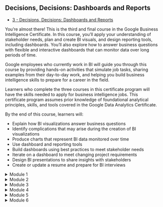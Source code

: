 ## Decisions, Decisions: Dashboards and Reports

- [3 - Decisions, Decisions: Dashboards and Reports](https://www.coursera.org/learn/decisions-decisions-dashboards-and-reports/)

You’re almost there! This is the third and final course in the Google Business Intelligence Certificate. In this course, you’ll apply your understanding of stakeholder needs, plan and create BI visuals, and design reporting tools, including dashboards. You’ll also explore how to answer business questions with flexible and interactive dashboards that can monitor data over long periods of time.

Google employees who currently work in BI will guide you through this course by providing hands-on activities that simulate job tasks, sharing examples from their day-to-day work, and helping you build business intelligence skills to prepare for a career in the field. 

Learners who complete the three courses in this certificate program will have the skills needed to apply for business intelligence jobs. This certificate program assumes prior knowledge of foundational analytical principles, skills, and tools covered in the Google Data Analytics Certificate.  

By the end of this course, learners will:
- Explain how BI visualizations answer business questions
- Identify complications that may arise during the creation of BI visualizations
- Produce charts that represent BI data monitored over time
- Use dashboard and reporting tools
- Build dashboards using best practices to meet stakeholder needs
- Iterate on a dashboard to meet changing project requirements
- Design BI presentations to share insights with stakeholders
- Create or update a resume and prepare for BI interviews

<details>
<summary>Module 1</summary>
<h6 align="left">
  
**Business intelligence visualizations**

You’ll learn about the foundations of BI dashboards, including how they differ from other data analytics dashboards. You’ll also explore how to use dynamic visualizations to answer business questions. Finally, you’ll develop an understanding of how a dashboard’s interactivity empowers stakeholders.
  
**Learning Objectives**
- Understand how BI visualizations answer a business question.
- Understand how BI visualizations rely on trade-offs among various design approaches.
- Create low-fidelity mockups to plan BI visualizations.
- Explore and use different dashboard tools.
- Explain how a dashboard answers business questions.
- Describe messaging and interpretations based on a dashboard.
- Create a mockup and plan for building a dashboard.
- Explore dashboarding tools for dynamic visualizations.

**Lessons**
- Get started with data visualizaitons and dashboards
- Produce a dashboard
- Review: Visualization basics fro Business Intelligence
- [Optional] Review Google Data Analytics Certificate content
  
</h6>
</details>
<details>
<summary>Module 2</summary>
  
**Visualize results**

You’ll consider the tradeoffs involved with building a BI visualization, and you’ll practice creating charts and visualizations. You’ll also explore effective ways to organize elements within a dashboard. Finally, you’ll identify factors that contribute to processing speed and how to maximize dashboard performance.

**Learning Objectives**
- Understand how to gather requirements from stakeholders to build a dashboard.
- Identify obstacles and limitations that dashboards must overcome.
- Learn strategies for answering questions with the appropriate dashboard information.
- Understand a project’s scalability.
- Explain the difference between high granularity and high detail.
- Explore solutions if processing speed could be improved or made more efficient.
- Identify contributing factors to processing speed.
- Set privacy restrictions based on what's appropriate for internal/external availability.
- Translate business needs into dashboard parameters.

**Lessons**
- Communicate clearly with visuals
- Considerations when laying out a dashboard
- Review: Visualize results
- [Optional] Review Google Data Analytics Certicate content

</h6>
</details>
<details>
<summary>Module 3</summary>
                   
**Automate and monitor**

You’ll build charts and organize them to create dashboards that effectively monitor data for the long term. In addition, you’ll put yourself in the role of a BI professional by meeting with a client, practicing question-asking and communication skills, and using the information the client provides to inform your project.

**Learning Objectives**
- Make design choices based on stakeholders’ needs.
- Create effective data visualizations.
- Create dynamic dashboards to track long-term data.
- Apply design best practices to create effective and descriptive dashboards that meet business objectives.
- Demonstrate insights and impact of BI research visually.

**Lessons**
- Be the BI professional in a realistic scenario
- Create a chart for a stakeholder
- Create a dashboard for a stakeholder
- Iterate on a dashboard
- Review: Context is crucial for purposeful insights

</h6>
</details>
<details>
<summary>Module 4</summary>

**Present business intelligence insights**

You’ll explore stakeholder presentations and strategies for sharing dashboards with clients. Then, you’ll focus on preparing for the BI interview process by refining your portfolio, updating your resume, practicing interview techniques that demonstrate your skills to recruiters and hiring managers, and more.

**Learning Objectives**
- Communicate with stakeholders about data insights to drive business decisions and goals.
- Practice putting dashboard insights into a presentation for stakeholders to give regular updates or answer specific questions and make forecasts.
- Prepare a resume to demonstrate relevant business intelligence experience and skills
- Distill insights from monitored data.
- Communicating the purpose and consequences of data insights.
- Utilize clear and effective presentation skills.
- Prepare a portfolio to demonstrate business intelligence skills.
- Practice interview techniques for a business intelligence role.

**Lessons**
- Communicate insights to stakeholders
- Career focus: Projects and portfolios
- Career focus: Join the field of business intelligence
- Review: Present business intelligence insights
- [Optional] Review Google Data Analytics Certicate content

</h6>
</details>
<details>
<summary>Module 5</summary>

**Course 3 end-of-course project**

You’ll finish working on your portfolio project by building a BI dashboard. You’ll refer to key BI documents to create a low-fidelity mockup, design charts, and organize your dashboard. Your portfolio artifacts will include a mockup and a working dashboard, which will be ready to present to stakeholders.

**Learning Objectives**
- Present a end-to-end business intelligence case study through a complete portfolio
- Apply knowledge of business intelligence, data pipelines, and dashboards
- Develop a dashboard in Tableau

**Lessons**
- Apply your skills to a workplace scenario
- Cyclistic scenario
- Google Fiber scenario
- End-of-course project wrap-up
- [Optional] Review Google Data Analytics Certicate content
- AI in Business Intelligence

</h6>
</details>
<details>
<summary>Module 6</summary>

**Put your Google Business Intelligence Certificate to work**

You’ll review what you’ve learned throughout the Google Business Intelligence Certificate and explore additional career resources to establish yourself as a BI professional.

**Learning Objectives**
- Complete final tasks needed to claim Google Business Intelligence Certificate badge.

**Lessons**
- N/A

</h6>
</details>
